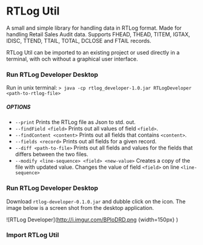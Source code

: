

# RTLog Util
A small and simple library for handling data in RTLog format. Made for handling Retail Sales Audit data. Supports FHEAD, THEAD, TITEM, IGTAX, IDISC, TTEND, TTAIL, TOTAL, DCLOSE and FTAIL records.

RTLog Util can be imported to an existing project or used directly in a terminal, with och without a graphical user interface.

### Run RTLog Developer Desktop 
Run in unix terminal: `> java -cp rtlog_developer-1.0.jar RTLogDeveloper <path-to-rtlog-file>`

##### OPTIONS

* `--print` Prints the RTLog file as Json to std. out.
* `--findField <field>` Prints out all values of field `<field>`.
* `--findContent <content>` Prints out all fields that contains `<content>`.
* `--fields <record>` Prints out all fields for a given record.
* `--diff <path-to-file>` Prints out all fields and values for the fields that differs between the two files.
* `--modify <line-sequence> <field> <new-value>` Creates a copy of the file with updated value. Changes the value of field `<field>` on line `<line-sequence>` 

### Run RTLog Developer Desktop 
Download `rtlog-developer-0.1.0.jar` and dubble click on the icon. The image below is a screen shot from the desktop application.

![RTLog Developer](http://i.imgur.com/BPloDRD.png  {width=150px} )



### Import RTLog Util

